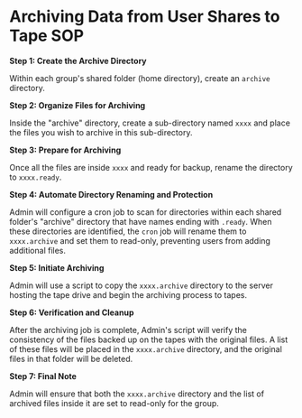 # Archiving Data from User Shares to Tape SOP
 
**Step 1: Create the Archive Directory**

Within each group's shared folder (home directory), create an `archive` directory.

**Step 2: Organize Files for Archiving**

Inside the "archive" directory, create a sub-directory named `xxxx` and place the files you wish to archive in this sub-directory.

**Step 3: Prepare for Archiving**

Once all the files are inside `xxxx` and ready for backup, rename the directory to `xxxx.ready`.

**Step 4: Automate Directory Renaming and Protection**

Admin will configure a cron job to scan for directories within each shared folder's "archive" directory that have names ending with `.ready`. When these directories are identified, the `cron` job will rename them to `xxxx.archive` and set them to read-only, preventing users from adding additional files.

**Step 5: Initiate Archiving**

Admin will use a script to copy the `xxxx.archive` directory to the server hosting the tape drive and begin the archiving process to tapes.

**Step 6: Verification and Cleanup**

After the archiving job is complete, Admin's script will verify the consistency of the files backed up on the tapes with the original files. A list of these files will be placed in the `xxxx.archive` directory, and the original files in that folder will be deleted.

**Step 7: Final Note**

Admin will ensure that both the `xxxx.archive` directory and the list of archived files inside it are set to read-only for the group.

